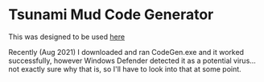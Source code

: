 # Tsunami Mud Code Generator

This was designed to be used [here](http://www.thebigwave.net/index.php)

Recently (Aug 2021) I downloaded and ran CodeGen.exe and it worked successfully, however Windows Defender detected it as a potential virus... not exactly sure why that is, so I'll have to look into that at some point.
